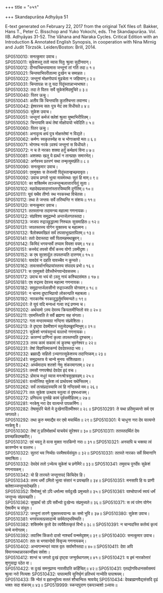 +++
title = "०५१"

+++
Skandapurāṇa Adhyāya 51

E-text generated on February 22, 2017 from the original TeX files of: Bakker, Hans T., Peter C. Bisschop and Yuko Yokochi, eds. The Skandapurāṇa. Vol. IIB. Adhyāyas 31-52. The Vāhana and Naraka Cycles. Critical Edition with an Introduction & Annotated English Synopsis, in cooperation with Nina Mirnig and Judit Törzsök. Leiden/Boston: Brill, 2014.

SP0510010: सनत्कुमार उवाच।  
SP0510011: सुकेशस्तु ततो व्यास पितुः श्रुत्वा सुदीनवान्।  
SP0510012: दीनवच्चिन्तयामास जन्तूनां तां गतिं तदा॥ १॥  
SP0510021: चिन्तयाभिपरीतात्मा दुःखेन च समाहतः।  
SP0510022: जन्तूनां मोक्षणोपायं मूढचेता न जज्ञिवान्॥ २॥  
SP0510031: चिन्तापन्नः स तु यदा पितॄंस्तान्नाभ्यभाषत।  
SP0510032: तदा ते पितरः सर्वे सुकेशमिदमूचिरे॥ ३॥  
SP0510040: पितर ऊचुः।  
SP0510041: अतीव किं चिन्तयसि कुतश्चिन्ता तवानघ।  
SP0510042: ईश्वरस्य सतः पुत्र नेदं तव विधीयते॥ ४॥  
SP0510050: सुकेश उवाच।  
SP0510051: जन्तूनां कर्मजं क्लेशं श्रुत्वा युष्माभिरीरितम्।  
SP0510052: चिन्तयामि कथं तेषां मोक्षोपायो भवेदिति॥ ५॥  
SP0510060: पितर ऊचुः।  
SP0510061: अनादृत्य क्षयं पुत्र मोक्षस्तेषां न विद्यते।  
SP0510062: कर्मणः स्वकृतस्येह स च भोगात्क्षयो मतः॥ ६॥  
SP0510071: भोगश्च नरके ऽवश्यं जन्तूनां स विधीयते।  
SP0510072: न च ते नरकाः शक्या हर्तुं कर्मक्षयं विना॥ ७॥  
SP0510081: अशक्याः खलु ये ह्यर्था न तान्प्राज्ञः समारभेत्।  
SP0510082: अर्णवस्य प्रतरणं यथा तन्मृत्युमर्छति॥ ८॥  
SP0510090: सनत्कुमार उवाच।  
SP0510091: एवमुक्तः स तेजस्वी पितॄंस्तान्हृच्छयावृतः।  
SP0510092: उवाच प्रणतो भूत्वा मावमंस्थाः सुतं हि माम्॥ ९॥  
SP0510101: का शक्तिर्मम ताञ्जन्तून्बलात्तारयितुं सुताः।  
SP0510102: महादेवप्रसादात्तांस्तारयिष्यामि दुर्गतिम्॥ १०॥  
SP0510111: यूयं यथैव तीर्णाः स्थ नरकस्था विचेतसः।  
SP0510112: तथा ते जन्तवः सर्वे तरिष्यन्ति न संशयः॥ ११॥  
SP0510120: सनत्कुमार उवाच।  
SP0510121: ततस्तान्स तदामन्त्र्य महात्मा गणनायकः।  
SP0510122: संप्रविश्य समुद्राम्भो अन्तर्जलगतस्तदा।  
SP0510123: जजाप रुद्राञ्छुद्धात्मा निश्चलः सुसमाहितः॥ १२॥  
SP0510131: जपतस्तस्य योगेन युक्तस्य च महात्मनः।  
SP0510132: त्रैलोक्यमखिलं सर्वं तपसाभूत्प्रतापितम्॥ १३॥  
SP0510141: ततो देवास्तदा सर्वे पितामहमथाब्रुवन्।  
SP0510142: किमिदं भगवन्सर्वे तप्याम विवशा वयम्॥ १४॥  
SP0510151: कस्येदं तपसो वीर्यं कस्य योगो ऽयमीदृशः।  
SP0510152: क एष सुरशार्दूल तपस्तप्यति दारुणम्॥ १५॥  
SP0510161: यावदेवं न दहति यावच्चैव न कुप्यते।  
SP0510162: तावत्सर्वानभिप्रायांस्तस्य संपादय प्रभो॥ १६॥  
SP0510171: स एवमुक्तो देवैस्तैर्भगवान्देवसत्तमः।  
SP0510172: उवाच मा भयं वो ऽस्तु नायं कश्चिदसंमतः॥ १७॥  
SP0510181: एष रुद्रस्य देवस्य महात्मा गणनायकः।  
SP0510182: समुद्रान्तर्जलासीनो रुद्राञ्जपति योगवान्॥ १८॥  
SP0510191: न चास्य दुष्टाभिप्रायो लोकान्प्रति महाबलाः।  
SP0510192: नारकानेष नरकादुद्धर्तुमभिमन्यते॥ १९॥  
SP0510201: ते यूयं यदि मन्यध्वं गत्वा रुद्रं प्रणम्य च।  
SP0510202: अर्थयामो ऽस्य देवस्य क्रियतामीप्सितो वरः॥ २०॥  
SP0510211: एवमस्त्विति ते सर्वे ब्रह्मणा सह संगताः।  
SP0510212: गता मन्दरमव्यग्रा नन्दिना संप्रवेशिताः।  
SP0510213: ते दृष्ट्वा देवमीशानं स्तुत्वेदमब्रुवन्विभुम्॥ २१॥  
SP0510221: सुकेशो भगवंस्तुभ्यं वल्लभो गणनायकः।  
SP0510222: कारुण्यं प्राणिनां कृत्वा तपस्तप्यति दुश्चरम्।  
SP0510223: तस्य कामं सकामं त्वं कुरुष्व भुवनेश्वर॥ २२॥  
SP0510231: तेषां विज्ञप्तिमाकर्ण्य देवदेवस्तदा भवः।  
SP0510232: ब्रह्माद्यैः सहितो ऽभ्यागात्सुकेशस्य तदान्तिकम्॥ २३॥  
SP0510241: समुद्रस्तत्र ये चान्ये मुनयः संशितव्रताः।  
SP0510242: अर्घ्यमादाय शतशो नेमुः शंकरमागतम्॥ २४॥  
SP0510251: तमसौ गणपश्रेष्ठं देवदेव इदं वचः।  
SP0510252: प्रोवाच मधुरं व्यास मनःश्रोत्रसुखावहम्॥ २५॥  
SP0510261: वत्सोत्तिष्ठ सुकेश त्वं प्रार्थयस्व यथेप्सितम्।  
SP0510262: सर्वं तत्संप्रदास्यामि त्वं हि नन्दिसमो मम॥ २६॥  
SP0510271: ततः सुकेश उत्थाय स्तुत्वा तं वृषभध्वजम्।  
SP0510272: प्रणिपत्य पुनर्वव्रे कामं पूर्वसमीहितम्॥ २७॥  
SP0510281: नरकेषु नरा देव यात्यन्ते पापकर्मिणः।  
SP0510282: तेषामुपरि चेतो मे दुःखेनार्दितमीश्वर॥ २८॥
SP0510291: ते यथा प्रतिमुच्यन्ते सर्व एव जगत्पते।  
SP0510292: तथा कुरु ममाद्यैव वर एषो मयार्थितः॥ २९॥
SP0510301: ये चाधुना नरा देव यात्यन्ते नरकेषु वै।  
SP0510302: तेषां तु प्रतिमोक्षार्थं याचयेयं सुरेश्वर॥ ३०॥
SP0510311: ततस्तदर्थितं देवः प्रयच्छन्निदमब्रवीत्।  
SP0510312: एवं भवतु ते वत्स मुक्ता नारकिणो नराः॥ ३१॥
SP0510321: अनयापि च भक्त्या त्वं कारुण्येन च वल्लभः।  
SP0510322: सुतरां भव निर्व्यग्रः परमैश्वर्यसंयुतः॥ ३२॥
SP0510331: ततस्ते नारकाः सर्वे विमानानि समाश्रिताः।  
SP0510332: देवदेवं ततो ऽभ्येत्य सुकेशं च प्रणेमिरे॥ ३३॥
SP0510341: तमुवाच पुनर्देवः सुकेशं गणनायकम्।  
SP0510342: यो हि तारयते जन्तूनापदं किंचिदेव हि।  
SP0510343: तस्य धर्मो ऽमितो भूत्वा संसारं न प्रयच्छति॥ ३४॥
SP0510351: मनसापि हि यः प्राणी क्लेशाज्जन्तून्सदेच्छति।  
SP0510352: विमोक्तुं सो ऽपि धर्मात्मा सर्वदुःखैः प्रमुच्यते॥ ३५॥
SP0510361: यश्चोपार्ज्य स्वयं धर्मं जन्तुभ्यः संप्रयच्छति।  
SP0510362: सुखार्थं सो ऽपि सर्वेभ्यो दुःखेभ्यः संप्रमुच्यते॥ ३६॥
SP0510371: स त्वं परेण योगेन ऐश्वर्येण च संयुतः।  
SP0510372: जन्तूनां तारणे युक्तस्त्वयान्यः कः समो भुवि॥ ३७॥
SP0510380: सुकेश उवाच।  
SP0510381: भगवंस्त्वत्प्रसादान्मे सर्वमेतद्भविष्यति।  
SP0510382: शक्तिर्मम कुतो देव त्वयैवैतत्कृतं विभो॥ ३८॥
SP0510391: न चान्यदस्ति कर्तव्यं कृत्यं यन्मे मनोगतम्।  
SP0510392: तवास्मि किंकरो दासो नाश्चर्यं यन्ममेदृशम्॥ ३९॥
SP0510400: सनत्कुमार उवाच।  
SP0510401: ततः स भगवान्देवो विसृज्य गणनायकम्।  
SP0510402: अभ्यगान्मन्दरं व्यास वृतः सर्वामरैस्तदा॥ ४०॥
SP0510411: देवा अपि विमानस्थान्नारकान्वीक्ष्य सर्वशः।  
SP0510412: शान्तं च जगतो दुःखं दृष्ट्वा जग्मुर्यथागतम्॥ ४१॥
SP0510421: य इमं नारकोत्तारं शृणुयाद्वा पठेत वा।  
SP0510422: स दुःखं समनुप्राप्य नावसीदति कर्हिचित्॥ ४२॥
SP0510431: एतद्योगविधानसर्वसमयं श्रुत्वा नरो नित्यशः 
SP0510432: पापात्मापि सुनिर्घृणं प्रतिभयं नाभ्येति पापाश्रयम्।  
SP0510433: किं न्वेतं य इहाभ्युपेत्य सततं शौचान्वितः श्रावयेद्
SP0510434: देवब्राह्मणवैद्यसंसदि दृढं भक्तः सदा शंकरम्॥ ४३॥
SP0519999: स्कन्दपुराण एकपञ्चाशो ऽध्यायः॥

